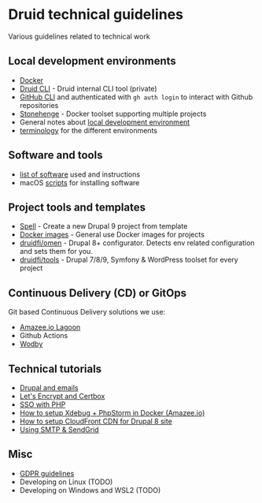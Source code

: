# Druid technical guidelines

Various guidelines related to technical work

## Local development environments

- [Docker](docs/docker.md)
- [Druid CLI](https://github.com/druidfi/cli) - Druid internal CLI tool (private)
- [GitHub CLI](https://cli.github.com/) and authenticated with `gh auth login` to interact with Github repositories
- [Stonehenge](https://github.com/druidfi/stonehenge) - Docker toolset supporting multiple projects
- General notes about [local development environment](docs/local_dev_env.md)
- [terminology](docs/environments.md) for the different environments

## Software and tools

- [list of software](docs/software.md) used and instructions
- macOS [scripts](docs/macos_scripts.md) for installing software

## Project tools and templates

- [Spell](https://github.com/druidfi/spell) - Create a new Drupal 9 project from template
- [Docker images](https://github.com/druidfi/docker-images) - General use Docker images for projects
- [druidfi/omen](https://github.com/druidfi/omen) - Drupal 8+ configurator. Detects env related configuration and sets them for you.
- [druidfi/tools](https://github.com/druidfi/tools) - Drupal 7/8/9, Symfony & WordPress toolset for every project

## Continuous Delivery (CD) or GitOps

Git based Continuous Delivery solutions we use:

- [Amazee.io Lagoon](https://lagoon.readthedocs.io/en/latest/using_lagoon/build_deploy_process/)
- Github Actions
- [Wodby](https://wodby.com/docs/)

## Technical tutorials

- [Drupal and emails](docs/drupal_emails.md)
- [Let's Encrypt and Certbox](docs/letsencrypt.md)
- [SSO with PHP](docs/sso.md)
- [How to setup Xdebug + PhpStorm in Docker (Amazee.io)](docs/amazee_xdebug.md)
- [How to setup CloudFront CDN for Drupal 8 site](docs/cdn_drupal8.md)
- [Using SMTP & SendGrid](docs/sendgrid.md)

## Misc

- [GDPR guidelines](docs/gdpr.md)
- Developing on Linux (TODO)
- Developing on Windows and WSL2 (TODO)
